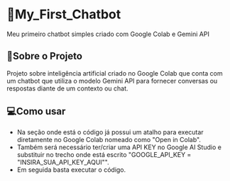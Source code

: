 # 🤖My_First_Chatbot
Meu primeiro chatbot simples criado com Google Colab e Gemini API

## 📝Sobre o Projeto
Projeto sobre inteligência artificial criado no Google Colab que conta com um chatbot que utiliza o modelo Gemini API para fornecer conversas ou respostas diante de um contexto ou chat.

## 💻Como usar
- Na seção onde está o código já possui um atalho para executar diretamente no Google Colab nomeado como "Open in Colab".
- Também será necessário ter/criar uma API KEY no Google AI Studio e substituir no trecho onde está escrito "GOOGLE_API_KEY = "INSIRA_SUA_API_KEY_AQUI"".
- Em seguida basta executar o código.
